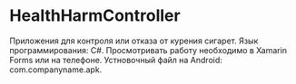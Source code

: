 # HealthHarmController
Приложения для контроля или отказа от курения сигарет.
Язык программирования: C#.
Просмотривать работу необходимо в Xamarin Forms или на телефоне.
Устновочный файл на Android: com.companyname.apk. 
